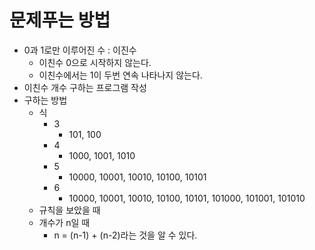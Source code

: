 # 문제푸는 방법

* 0과 1로만 이루어진 수 : 이진수
  * 이친수 0으로 시작하지 않는다.
  * 이친수에서는 1이 두번 연속 나타나지 않는다.
* 이친수 개수 구하는 프로그램 작성
* 구하는 방법
  * 식
    * 3
      * 101, 100
    * 4
      * 1000, 1001, 1010
    * 5
      * 10000, 10001, 10010, 10100, 10101
    * 6
      * 10000, 10001, 10010, 10100, 10101, 101000, 101001, 101010
  * 규칙을 보았을 때
  * 개수가 n일 때
    * n = (n-1) + (n-2)라는 것을 알 수 있다.

